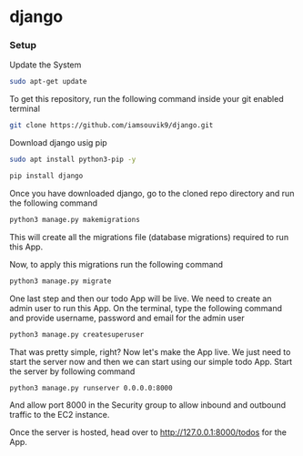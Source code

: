 # django

### Setup
Update the System
```bash
sudo apt-get update
```
To get this repository, run the following command inside your git enabled terminal
```bash
git clone https://github.com/iamsouvik9/django.git
```

Download django usig pip
```bash
sudo apt install python3-pip -y
```
```bash
pip install django
```
Once you have downloaded django, go to the cloned repo directory and run the following command

```bash
python3 manage.py makemigrations
```

This will create all the migrations file (database migrations) required to run this App.

Now, to apply this migrations run the following command
```bash
python3 manage.py migrate
```

One last step and then our todo App will be live. We need to create an admin user to run this App. On the terminal, type the following command and provide username, password and email for the admin user
```bash
python3 manage.py createsuperuser
```

That was pretty simple, right? Now let's make the App live. We just need to start the server now and then we can start using our simple todo App. Start the server by following command

```bash
python3 manage.py runserver 0.0.0.0:8000
```
And allow port 8000 in the Security group to allow inbound and outbound traffic to the EC2 instance. 

Once the server is hosted, head over to http://127.0.0.1:8000/todos for the App.
